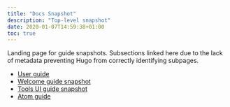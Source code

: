 ```yaml
---
title: "Docs Snapshot"
description: "Top-level snapshot"
date: 2020-01-07T14:59:38+01:00
toc: true
---
```


Landing page for guide snapshots. Subsections linked here due to the lack of metadata preventing Hugo from correctly
identifying subpages.

- [User guide](user-guide)
- [Welcome guide snapshot](welcomeguide)
- [Tools UI guide snapshot](tools-ui)
- [Atom guide](atom-guide)
